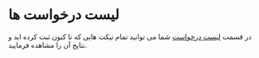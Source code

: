 # لیست درخواست ها

در قسمت [لیست درخواست](https://panel.virakcloud.com/user/ticket/dashboard) شما می توانید تمام تیکت هایی که تا کنون ثبت کرده اید و نتایج آن را مشاهده فرمایید.

<DarkModeImage
  dark-src="/images/guides/fa/dark/tickets/support.webp"
  light-src="/images/guides/fa/light/tickets/support.webp"
  alt="Tickets list"
/>
